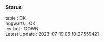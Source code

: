 ### Status


table : OK  
hogwarts : OK  
icy-bot : DOWN  
Latest Update : 2023-07-19 06:10:27.559421
